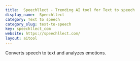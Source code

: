 ```yaml
---
title:  Speechllect - Trending AI tool for Text to speech
display_name:  Speechllect
category: Text to speech
category_slug: text-to-speech
key: speechllect_com
website: https://speechllect.com/
layout: aitool
---
```


Converts speech to text and analyzes emotions.
